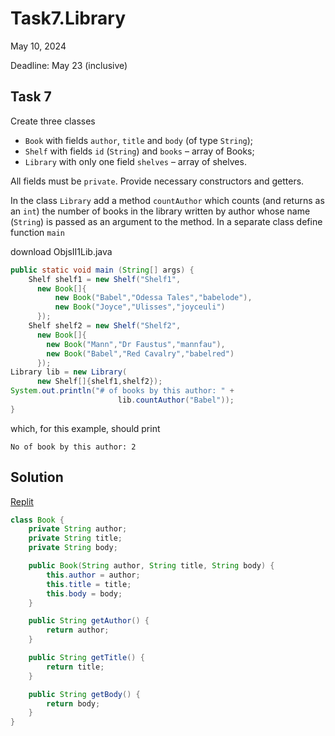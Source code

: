 # Task7.Library

May 10, 2024

Deadline: May 23 (inclusive)

## Task 7

Create three classes

* `Book` with fields `author`, `title` and `body` (of type `String`);
* `Shelf` with fields `id` (`String`) and `books` – array of Books;
* `Library` with only one field `shelves` – array of shelves.

All fields must be `private`. Provide necessary constructors and getters.

In the class `Library` add a method `countAuthor` which counts (and returns as an `int`) the number of books in the library written by author whose name (`String`) is passed as an argument to the method. In a separate class define function `main`

download ObjsII1Lib.java

```java
public static void main (String[] args) {
    Shelf shelf1 = new Shelf("Shelf1",
      new Book[]{
          new Book("Babel","Odessa Tales","babelode"),
          new Book("Joyce","Ulisses","joyceuli")
      });
    Shelf shelf2 = new Shelf("Shelf2",
      new Book[]{
        new Book("Mann","Dr Faustus","mannfau"),
        new Book("Babel","Red Cavalry","babelred")
      });
Library lib = new Library(
      new Shelf[]{shelf1,shelf2});
System.out.println("# of books by this author: " +
                        lib.countAuthor("Babel"));
}
```

which, for this example, should print

```
No of book by this author: 2
```

## Solution

[Replit](https://replit.com/@piecucci/Task7Library?v=1)

```java
class Book {
    private String author;
    private String title;
    private String body;

    public Book(String author, String title, String body) {
        this.author = author;
        this.title = title;
        this.body = body;
    }

    public String getAuthor() {
        return author;
    }

    public String getTitle() {
        return title;
    }

    public String getBody() {
        return body;
    }
} 
```

```java
```

```java
```